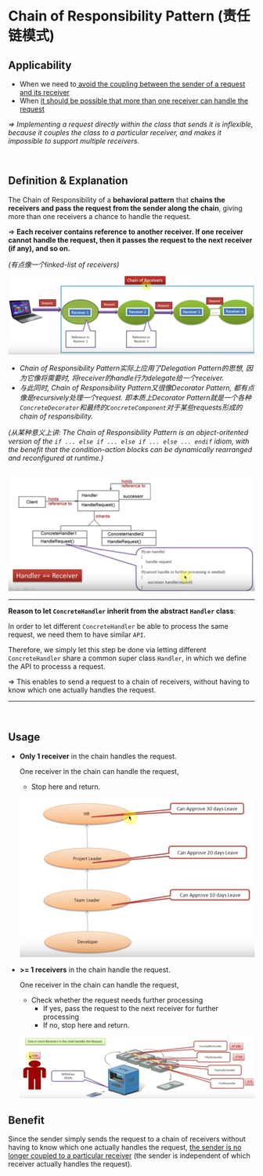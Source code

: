 # Chain of Responsibility Pattern (责任链模式)

## Applicability

* When we need to<u> avoid the coupling between the sender of a request and its receiver</u>
* When <u>it should be possible that more than one receiver can handle the request</u>

*=> Implementing a request directly within the class that sends it is inflexible, because it couples the class to a particular receiver, and makes it impossible to support multiple receivers.*

<br>

## Definition & Explanation

The Chain of Responsibility of a **behavioral pattern** that **chains the receivers and pass the request from the sender along the chain**, giving more than one receivers a chance to handle the request.

=> **Each receiver contains reference to another receiver. If one receiver cannot handle the request, then it passes the request to the next receiver (if any), and so on.**

*(有点像一个linked-list of receivers)*

<img src="https://github.com/Ziang-Lu/Design-Patterns/blob/master/4-Behavioral%20Patterns/5-Chain%20of%20Responsibility%20Pattern/chain_of_responsibility_pattern_illustration.png?raw=true">

* *Chain of Responsibility Pattern实际上应用了Delegation Pattern的思想, 因为它像将需要时, 将receiver的handle行为delegate给一个receiver.*
* *与此同时, Chain of Responsibility Pattern又很像Decorator Pattern, 都有点像是recursively处理一个request. 即本质上Decorator Pattern就是一个各种`ConcreteDecorator`和最终的`ConcreteComponent`对于某些requests形成的chain of responsibility.*

*(从某种意义上讲: The Chain of Responsibility Pattern is an object-oritented version of the `if ... else if ... else if ... else ... endif` idiom, with the benefit that the condition-action blocks can be dynamically rearranged and reconfigured at runtime.)*

<br>

<img src="https://github.com/Ziang-Lu/Design-Patterns/blob/master/4-Behavioral%20Patterns/5-Chain%20of%20Responsibility%20Pattern/chain_of_responsibility_pattern.png?raw=true">

***

**Reason to let `ConcreteHandler` inherit from the abstract `Handler` class**:

In order to let different `ConcreteHandler` be able to process the same request, we need them to have similar `API`. 

Therefore, we simply let this step be done via letting different `ConcreteHandler`  share a common super class `Handler`, in which we define the API to processs a request.

=> This enables to send a request to a chain of receivers, without having to know which one actually handles the request.

***

<br>

## Usage

* **Only 1 receiver** in the chain handles the request.

  One receiver in the chain can handle the request,

  * Stop here and return.

  <img src="https://github.com/Ziang-Lu/Design-Patterns/blob/master/4-Behavioral%20Patterns/5-Chain%20of%20Responsibility%20Pattern/Usage%201-Only%20One%20Receiver%20Handles%20Request/only_one_receiver_handles_request.png?raw=true" width="600px">

* **>= 1 receivers** in the chain handle the request.

  One receiver in the chain can handle the request,

  * Check whether the request needs further processing
    * If yes, pass the request to the next receiver for further processing
    * If no, stop here and return.

  <img src="https://github.com/Ziang-Lu/Design-Patterns/blob/master/4-Behavioral%20Patterns/5-Chain%20of%20Responsibility%20Pattern/Usage%202-One%20or%20More%20Receivers%20Handle%20Request/one_or_more_receivers_handle_request.png?raw=true"><br>

## Benefit

Since the sender simply sends the request to a chain of receivers without having to know which one actually handles the request,  <u>the sender is no longer coupled to a particular receiver</u> (the sender is independent of which receiver actually handles the request).